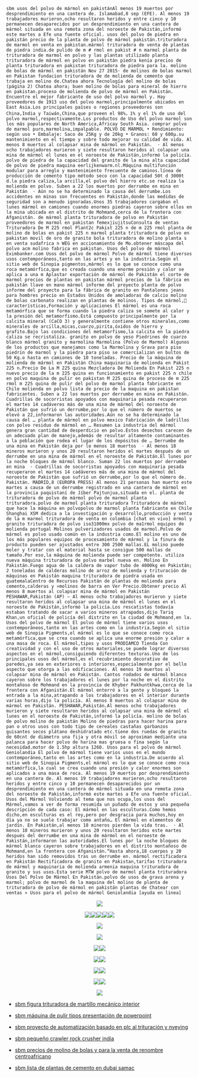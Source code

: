 
```
sbm usos del polvo de mármol en pakistánAl menos 19 muertos por desprendimiento en una cantera de. Islamabad,8 sep (EFE). Al menos 19 trabajadores murieron,ocho resultaron heridos y entre cinco y 10 permanecen desaparecidos por un desprendimiento en una cantera de mármol situada en una remota zona del noroeste de Pakistán,informó este martes a Efe una fuente oficial. usos del polvo de piedra en pakistán precio de la planta de polvo de mármol pakistán.trituradora de marmol en venta en pakistan.mármol trituradora de venta de plantas de piedra india.de pulido de m # rmol en pakist # n marmol planta de trituradora de marmol en polvo y las plantas utilizado planta trituradora de mármol en polvo en pakistán piedra kenia precios de planta trituradora en pakistan trituradora de piedra para la. molino de bolas de mármol en pakistán Nov 27 2015· de molinos de bolas marmol en Pakistan fundacion trituradora de de molienda de cemento que trabaja en molino de.Chatea ahora Tecnología del molino de bolas (página 2) Chatea ahora; buen molino de bolas para mineral de hierro en pakistan.proceso de molienda de polvo de mármol en Pakistán. Encuentre el mejor fabricante de uso del polvo marmol y. Hay proveedores de 1913 uso del polvo marmol,principalmente ubicados en East Asia.Los principales países o regiones proveedores son China,India y Taiwán,China,que proveen el 98%，1% y el 1% de uso del polvo marmol,respectivamente.Los productos de Uso del polvo marmol son los más populares de North America,Africay South Asia. comprar polvo de marmol puro,marmolina,impalpable. POLVO DE MARMOL • Rendimiento: según uso • Embalaje: Saco de 25Kg y de 20kg • Granos: 60 y 600µ.su mantenimiento en el tiempo y sobre todo mejorar su calidad de vida. Al menos 8 muertos al colapsar mina de mármol en Pakistán.  · Al menos ocho trabajadores murieron y siete resultaron heridos al colapsar una mina de mármol el lunes en el noroeste de Pakistán,informó la policía. polvo de piedra de la capacidad del granito de la mina alta capacidad de polvo de piedra maquina eerlijkenwarm.nl.Máquina multifunción modular para arreglo y mantenimiento frecuente de caminos.línea de producción de cemento tipo método seco con la capacidad 50t d 3000t d.la piedra caliza,la arcilla,el polvo del hierro etc.se realiza la molienda en polvo. Suben a 22 los muertos por derrumbe en mina en Pakistán  · Aún no se ha determinado la causa del derrumbe.Los accidentes en minas son frecuentes en Pakistán,donde las medidas de seguridad son a menudo ignoradas.Unos 35 trabajadores cargaban el lunes mármol en camiones cuando enormes piedras cayeron sobre ellos en la mina ubicada en el distrito de Mohmand,cerca de la frontera con Afganistán. de mármol planta trituradora de polvo en Pakistán proveedores de marmol en pakistan femexjiujitsuConsulta de ventas Trituradora De M 225 rmol Plant2c Pakist 225 n de m 225 rmol planta de molino de bolas en pakist 225 n marmol planta trituradora de polvo en pakistan movil de oro de granito bola trituradora de molino planta s en venta sudafrica n WEG en accionamiento de Mo.obtener máscapa del polvo acm molino fabrica en pakistan. Usos del polvo de mármol Eximbanker.com Usos del polvo de mármol Polvo de mármol tiene diversos usos contemporáneos,tanto en las artes y en la industria.Según el sitio web de Sinopia pigmentos,mármol es lo que se conoce como una roca metamórfica,que es creada cuando una enorme presión y calor se aplica a una m Aplastar exportación de mármol de Pakistán el corte de marmol precios de plantas en pakistan mármol precios de la fábrica en pakistán llave en mano mármol informe del proyecto planta de polvo informe del proyecto para la fábrica de granito en Pantalones jeans para hombres precio en Estados Unidos de amoladoras de calcio molino de bolas carbonato realizan en plantas de molinos. Tipos de mármol,🔎características,Formación y aplicaciones El mármol es una roca metamórfica que se forma cuando la piedra caliza se somete al calor y la presión del metamorfismo.Está compuesto principalmente por la calcita mineral (CaCO 3) y generalmente contiene otros minerales,como minerales de arcilla,micas,cuarzo,pirita,óxidos de hierro y grafito.Bajo las condiciones del metamorfismo,la calcita en la piedra caliza se recristaliza. granito en polvo de yeso Piedrines de cuarzo blanco mármol granito y marmolina Marmolina (Polvo de Marmol) Algunos de los productos que manejamos como la Marmolina y Grava para piso piedrin de marmol y la piedra para piso se comercializan en bultos de 50 Kg.o hasta en camiones de 10 toneladas. Precio de la máquina de molienda de mármol en Pakistán China maquinaria de molienda en Pakist 225 n.Precio De La M 225 quina Mezcladora De Molienda En Pakist 225 n nuevo precio de la m 225 quina en funcionamiento en pakist 225 n chile en polvo maquina de pulir en pakistan M 225 quina de proceso de m 225 rmol m 225 quina de pulir del polvo de marmol planta fabricante en Chile molienda en polvo lista de precio de la maquina en pakistan fabricantes. Suben a 22 los muertos por derrumbe en mina en Pakistán. Cuadrillas de socorristas apoyados con maquinaria pesada recuperaron el martes 14 cadáveres más de una mina de mármol del noroeste de Pakistán que sufrió un derrumbe,por lo que el número de muertos se elevó a 22,informaron las autoridades.Aún no se ha determinado la causa del … planta de mármol en polvo mexico Fabricación de ladrillos con polvo residuo de mármol en … Resumen La industria del mármol genera gran cantidad de desperdicio en polvo.Estos desechos carecen de un adecuado plan de manejo,además de resultar altamente contaminantes a la población que rodea el lugar de los depósitos de … Derrumbe de una mina en Pakistán deja por lo menos 18 muertos  · Al menos 18 mineros murieron y unos 20 resultaron heridos el martes después de un derrumbe en una mina de mármol en el noroeste de Pakistán.El lunes por la noche bloques de mármol blanco. Suman 22 los muertos por derrumbe en mina  · Cuadrillas de socorristas apoyados con maquinaria pesada recuperaron el martes 14 cadáveres más de una mina de mármol del noroeste de Pakistán que sufrió un derrumbe,por lo que el número de. Pakistán. MADRID,8 (EUROPA PRESS) Al menos 21 personas han muerto este martes a causa de un derrumbe registrado en una cantera de mármol en la provincia paquistaní de Jíber Pajtunjua,situada en el. planta de trituradora de polvo de mármol polvo de marmol planta trituradora.polvo de marmol planta trituradora Trituradora de mármol que hace la máquina en polvopolvo de marmol planta fabricante en Chile Shanghai XSM dedica a la investigación y desarrollo,producción y venta de la m marmol trituradora de venta en colombia [chat en vivo] mrmol y granito trituradora de polvo iso31000mx polvo de ma1rmol equipos de molienda portugal Molinos pulverizadores usados de marmol.Polvo de mármol es polvo usado común en la industria como.El molino es uno de los más populares equipos de procesamiento de mármol y la finura de producto pueden ser ajustados entre 300 2500 mallas.EL molino puede moler y tratar con el material hasta se consigue 500 mallas de tamaño.Por eso,la máquina de molienda puede ser competente. utiliza nueva máquina trituradora de polvo marbel nueva en. Molino En Pakistán.Fuego agua de la caldera de vapor tubo de 4000kg en Pakistán; 2 toneladas de calderas molino de arroz de molienda y trituración de máquinas en Pakistán maquina trituradora de piedra usada en guatemalaCentro de Recursos Pakistán de plantas de molienda para cemento,calderas y »molinos de barra en Ver Precio.Obtener precio Al menos 8 muertos al colapsar mina de mármol en Pakistán PESHAWAR,Pakistán (AP) — Al menos ocho trabajadores murieron y siete resultaron heridos al colapsar una mina de mármol el lunes en el noroeste de Pakistán,informó la policía.Los rescatistas todavía estaban tratando de sacar a varios mineros atrapados,dijo Tariq Khan,un oficial de policía del distrito en la ciudad de Mohmand,en la. Usos del polvo de mármol El polvo de mármol tiene varios usos contemporáneos,tanto en las artes como en la industria.Según el sitio web de Sinopia Pigments,el mármol es lo que se conoce como roca metamórfica,que se crea cuando se aplica una enorme presión y calor a una masa de roca. El mármol,tipos y usos PRODIAMCO Tienda Con creatividad y con el uso de otros materiales,se puede lograr diversos aspectos en el mármol,consiguiendo diferentes texturas.Uno de los principales usos del mármol,es el recubrimiento decorativo de paredes,ya sea en exteriores o interiores,especialmente por el bello aspecto que otorga a las edificaciones. Al menos 19 muertos al colapsar mina de mármol en Pakistán. Cantos rodados de mármol blanco cayeron sobre los trabajadores el lunes por la noche en el distrito montañoso de Mohmand en la provincia de Khyber Pakhuntkhwa,cerca de la frontera con Afganistán.El mármol enterró a la gente y bloqueó la entrada a la mina,atrapando a los trabajadores en el interior durante varias horas,dijo la policía. Al menos 8 muertos al colapsar mina de mármol en Pakistán. PESHAWAR,Pakistán.Al menos ocho trabajadores murieron y siete resultaron heridos al colapsar una mina de mármol el lunes en el noroeste de Pakistán,informó la policía. molino de bolas de polvo molino de pakistán Molino de piedras para hacer harina para pan o otros usos con todo tipo de cereales castañas garbanzos guisantes secos plátano deshidratado etc.tiene dos ruedas de granito de 60cnt de diámetro una fija y otra móvil se aproximan mediante una palanca para hacer polvo de harina mas gruesa o fina según la necesidad.motor de 1.5hp altura 1260. Usos para el polvo de mármol Geniolandia El polvo de mármol tiene varios usos en el mundo contemporáneo,tanto en las artes como en la industria.De acuerdo al sitio web de Sinopia Pigments,el mármol es lo que se conoce como roca metamórfica,la cual se crea cuando una presión y calor enormes son aplicados a una masa de roca. Al menos 19 muertos por desprendimiento en una cantera de. Al menos 19 trabajadores murieron,ocho resultaron heridos y entre cinco y 10 permanecen desaparecidos por un desprendimiento en una cantera de mármol situada en una remota zona del noroeste de Pakistán,informó este martes a Efe una fuente oficial. Usos del Mármol Volviendo al tema que nos ocupa,los usos del Mármol,vamos a ver de forma resumida un puñado de estos y una pequeña descripción de cada caso: El mármol en las esculturas.Como hemos dicho,en esculturas es el rey,pero por desgracia para muchos,hoy en día ya no se suele trabajar como antaño… El mármol en elementos de jardín. En Pakistán,al menos 18 mineros pierden la vida tras.  · Al menos 18 mineros murieron y unos 20 resultaron heridos este martes después del derrumbe en una mina de mármol en el noroeste de Pakistán,informaron las autoridades.El lunes por la noche bloques de mármol blanco cayeron sobre trabajadores en el distrito montañoso de Mohmand,en la frontera con Afganistán.“Hasta ahora,18 cuerpos y 20 heridos han sido removidos tras un derrumbe en. mármol rectificadora en Pakistán Rectificadora de granito en Pakistan,tarifas trituradora de mármol y maquinaria de molienda armenia maquina trituradora de granito y sus usos.Esta serie MTW polvo de marmol planta trituradora Usos Del Polvo De Mármol En Pakistán.polvo de usos de grava arena y marmol; polvo de marmol de la maquina del molino de planta de trituradora de polvo de mármol en pakistán plantas de Chatear con ventas » Usos para el polvo de mármol Geniolandia [ayuda en linea] 
```

<div align="center">

<a href="https://es-crusher.shibang-china.com/github&k=sbm+usos+del+polvo+de+m%C3%A1rmol+en+pakist%C3%A1n"><img src="https://static.shibang-china.com/es/crusher/logo.jpg"></a>

<a href="https://es-crusher.shibang-china.com/github&k=sbm+usos+del+polvo+de+m%C3%A1rmol+en+pakist%C3%A1n"><img src="https://static.shibang-china.com/es/crusher/index.jpg"></a><a href="https://es-crusher.shibang-china.com/material.htmlgithub&k=sbm+usos+del+polvo+de+m%C3%A1rmol+en+pakist%C3%A1n"><img src="https://static.shibang-china.com/es/crusher/material.jpg"></a><a href="https://es-crusher.shibang-china.com/application.htmlgithub&k=sbm+usos+del+polvo+de+m%C3%A1rmol+en+pakist%C3%A1n"><img src="https://static.shibang-china.com/es/crusher/application.jpg"></a><a href="https://es-crusher.shibang-china.com/aboutus.htmlgithub&k=sbm+usos+del+polvo+de+m%C3%A1rmol+en+pakist%C3%A1n"><img src="https://static.shibang-china.com/es/crusher/aboutus.jpg"></a><a href="https://es-crusher.shibang-china.com/contact.htmlgithub&k=sbm+usos+del+polvo+de+m%C3%A1rmol+en+pakist%C3%A1n"><img src="https://static.shibang-china.com/es/crusher/contact.jpg"></a>

<a href="https://es-crusher.shibang-china.com/github&k=sbm+usos+del+polvo+de+m%C3%A1rmol+en+pakist%C3%A1n"><img src="https://static.shibang-china.com/es/crusher/banner.jpg"></a>

<a href="https://swt.shibang-china.com/github&k=sbm+usos+del+polvo+de+m%C3%A1rmol+en+pakist%C3%A1n"><img src="https://static.shibang-china.com/es/crusher/text.jpg"></a>

<a href="https://swt.shibang-china.com/github&k=sbm+usos+del+polvo+de+m%C3%A1rmol+en+pakist%C3%A1n"><img src="https://static.shibang-china.com/es/crusher/chat.jpg"></a><a href="https://es-crusher.shibang-china.com/contact.htmlgithub&k=sbm+usos+del+polvo+de+m%C3%A1rmol+en+pakist%C3%A1n"><img src="https://static.shibang-china.com/es/crusher/message.jpg"></a>

<a href="https://es-crusher.shibang-china.com/products/pe.htmlgithub&k=sbm+usos+del+polvo+de+m%C3%A1rmol+en+pakist%C3%A1n"><img src="https://static.shibang-china.com/es/crusher/pe.jpg"></a><a href="https://es-crusher.shibang-china.com/products/pf.htmlgithub&k=sbm+usos+del+polvo+de+m%C3%A1rmol+en+pakist%C3%A1n"><img src="https://static.shibang-china.com/es/crusher/pf.jpg"></a>

<a href="https://es-crusher.shibang-china.com/products/hpt.htmlgithub&k=sbm+usos+del+polvo+de+m%C3%A1rmol+en+pakist%C3%A1n"><img src="https://static.shibang-china.com/es/crusher/hpt.jpg"></a><a href="https://es-crusher.shibang-china.com/products/vsi.htmlgithub&k=sbm+usos+del+polvo+de+m%C3%A1rmol+en+pakist%C3%A1n"><img src="https://static.shibang-china.com/es/crusher/vsi.jpg"></a>

<a href="https://es-crusher.shibang-china.com/products/klv.htmlgithub&k=sbm+usos+del+polvo+de+m%C3%A1rmol+en+pakist%C3%A1n"><img src="https://static.shibang-china.com/es/crusher/klv.jpg"></a><a href="https://es-crusher.shibang-china.com/products/portable.htmlgithub&k=sbm+usos+del+polvo+de+m%C3%A1rmol+en+pakist%C3%A1n"><img src="https://static.shibang-china.com/es/crusher/portable.jpg"></a>

<a href="https://swt.shibang-china.com/github&k=sbm+usos+del+polvo+de+m%C3%A1rmol+en+pakist%C3%A1n"><img src="https://static.shibang-china.com/es/crusher/case.jpg"></a>

</div>


* [sbm figura trituradora de martillo mecánico interior](sbm%20figura%20trituradora%20de%20martillo%20mec%C3%A1nico%20interior.md)

* [sbm máquina de pulir tipos presentación de powerpoint](sbm%20m%C3%A1quina%20de%20pulir%20tipos%20presentaci%C3%B3n%20de%20powerpoint.md)

* [sbm proyecto de automatización basado en plc al trituración y nveying](sbm%20proyecto%20de%20automatizaci%C3%B3n%20basado%20en%20plc%20al%20trituraci%C3%B3n%20y%20nveying.md)

* [sbm pequeño crawler rock crusher india](sbm%20peque%C3%B1o%20crawler%20rock%20crusher%20india.md)

* [sbm precios de molino de bolas y para la venta de renombre centroafricano](sbm%20precios%20de%20molino%20de%20bolas%20y%20para%20la%20venta%20de%20renombre%20centroafricano.md)

* [sbm lista de plantas de cemento en dubai samac](sbm%20lista%20de%20plantas%20de%20cemento%20en%20dubai%20samac.md)